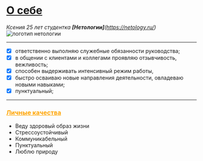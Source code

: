 # <u>О себе</u>

*Ксения*
*25 лет*
*студентка **[Нетологии]**(https://netology.ru/)*
![логотип нетологии](https://yandex.ru/images/search?from=tabbar&img_url=https%3A%2F%2Fpromocodo.ru%2Fwp-content%2Fuploads%2F2020%2F09%2Fnetology-logo.jpg&lr=54&pos=2&rpt=simage&text=%D0%BD%D0%B5%D1%82%D0%BE%D0%BB%D0%BE%D0%B3%D0%B8%D1%8F)

***

 - [x] ответственно выполняю служебные обязанности руководства;
 - [x] в общении с клиентами и коллегами проявляю отзывчивость, вежливость;
 - [x] способен выдерживать интенсивный режим работы, 
 - [x] быстро осваиваю новые направления деятельности, овладеваю новыми навыками;
 - [x] пунктуальный;

---

### <span style='color: orange;'><u>Личные качества</u></span>
* Веду здоровый образ жизни	
* Стрессоустойчивый	
* Коммуникабельный	
* Пунктуальный
* Люблю природу 